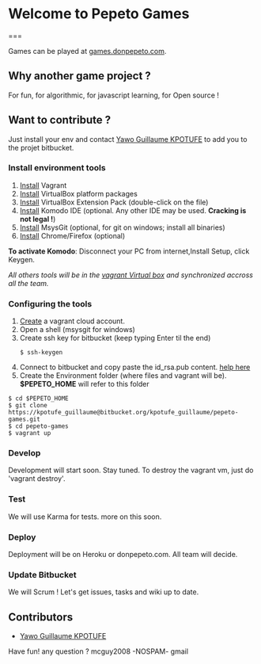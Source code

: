 # Welcome to Pepeto Games
===

Games can be played at [games.donpepeto.com](http://games.donpepeto.com/).

## Why another game project ?
For fun, for algorithmic, for javascript learning, for Open source !

## Want to contribute ?
Just install your env and contact [Yawo Guillaume KPOTUFE](http://ma.linkedin.com/pub/yawo-kpotufe/4b/a91/571/ ) to add you to the projet bitbucket.

### Install environment tools


1. [Install](http://www.vagrantup.com/downloads)  Vagrant
2. [Install](https://www.virtualbox.org/wiki/Downloads%20)  VirtualBox platform packages
3. [Install](http://download.virtualbox.org/virtualbox/4.3.10/Oracle_VM_VirtualBox_Extension_Pack-4.3.10-9%203012.vbox-extpack)  VirtualBox Extension Pack    (double-click on the file)
4. [Install](https://bitbucket.org/kpotufe_guillaume/pepeto-games/downloads/ActiveState.Komodo.IDE.v8.rar)  Komodo IDE (optional. Any other IDE may be used. **Cracking is not legal !**)
5. [Install](https://code.google.com/p/msysgit/)  MsysGit (optional, for git on windows; install all binaries)
6. [Install](https://www.google.com/intl/fr/chrome/browser/)  Chrome/Firefox (optional)

**To activate Komodo**: Disconnect your PC from internet,Install Setup, click Keygen.

*All others tools will be in the [vagrant Virtual box](https://bitbucket.org/kpotufe_guillaume/pepeto-games/wiki/Vagrant%20box%20config)
 and synchronized accross all the team.*

### Configuring the tools
1. [Create](https://vagrantcloud.com/account/new) a vagrant cloud account.
2. Open a shell (msysgit for windows)
3. Create ssh key for bitbucket (keep typing Enter til the end)
   ```
   $ ssh-keygen
   ``` 
4. Connect to bitbucket and copy paste the id_rsa.pub content. [help here](https://confluence.atlassian.com/display/BITBUCKET/Set+up+SSH+for+Git)
5. Create the Environment folder (where files and vagrant will be). **$PEPETO_HOME** will refer to this folder
```
$ cd $PEPETO_HOME
$ git clone https://kpotufe_guillaume@bitbucket.org/kpotufe_guillaume/pepeto-games.git
$ cd pepeto-games
$ vagrant up
```

### Develop
Development will start soon. Stay tuned.
To destroy the vagrant vm, just do 'vagrant destroy'.

### Test 
We will use Karma for tests. more on this soon.

### Deploy
Deployment will be on Heroku or donpepeto.com. All team will decide.

### Update Bitbucket
We will Scrum ! Let's get issues, tasks and wiki up to date.

## Contributors
* [Yawo Guillaume KPOTUFE](http://ma.linkedin.com/pub/yawo-kpotufe/4b/a91/571/ )

Have fun! any question ? mcguy2008 -NOSPAM- gmail
